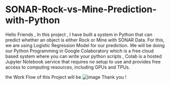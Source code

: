 # SONAR-Rock-vs-Mine-Prediction-with-Python
Hello Friends , In this project , I have built a system in Python that can predict whether an object is either Rock or Mine with SONAR Data. For this, we are using Logistic Regression Model for our prediction. 
We will be doing our Python Programming in Google Colaboratory which is a free cloud based system where you can write your python scripts , Colab is a hosted Jupyter Notebook service that requires no setup to use and provides free access to computing resources, including GPUs and TPUs.

the Work Flow of this Project will be ![image](https://github.com/user-attachments/assets/ed0036c3-e0ec-4940-b1f3-ea5d17e72ee2)
Thank you !
